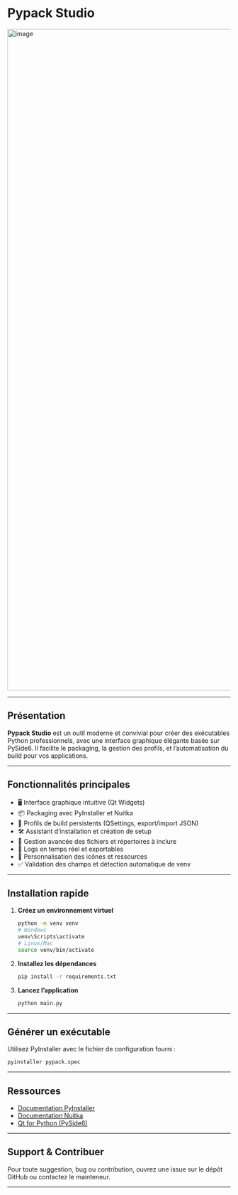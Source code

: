 # Pypack Studio

<img width="1929" height="1489" alt="image" src="https://github.com/user-attachments/assets/207d76fc-bae8-4500-bd0a-d20f1db36dc3" />

---

## Présentation

**Pypack Studio** est un outil moderne et convivial pour créer des exécutables Python professionnels, avec une interface graphique élégante basée sur PySide6. Il facilite le packaging, la gestion des profils, et l’automatisation du build pour vos applications.

---

## Fonctionnalités principales

- 🖥️ Interface graphique intuitive (Qt Widgets)
- 📦 Packaging avec PyInstaller et Nuitka
- 🔄 Profils de build persistents (QSettings, export/import JSON)
- 🛠️ Assistant d’installation et création de setup
- 📁 Gestion avancée des fichiers et répertoires à inclure
- 📝 Logs en temps réel et exportables
- 🎨 Personnalisation des icônes et ressources
- ✅ Validation des champs et détection automatique de venv

---

## Installation rapide

1. **Créez un environnement virtuel**
   ```bash
   python -m venv venv
   # Windows
   venv\Scripts\activate
   # Linux/Mac
   source venv/bin/activate
   ```

2. **Installez les dépendances**
   ```bash
   pip install -r requirements.txt
   ```

3. **Lancez l’application**
   ```bash
   python main.py
   ```

---

## Générer un exécutable

Utilisez PyInstaller avec le fichier de configuration fourni :
```bash
pyinstaller pypack.spec
```

---

## Ressources
- [Documentation PyInstaller](https://pyinstaller.org/)
- [Documentation Nuitka](https://nuitka.net/)
- [Qt for Python (PySide6)](https://doc.qt.io/qtforpython/)

---

## Support & Contribuer

Pour toute suggestion, bug ou contribution, ouvrez une issue sur le dépôt GitHub ou contactez le mainteneur.

---
